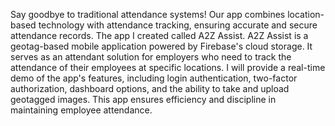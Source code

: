 Say goodbye to traditional attendance systems! Our app combines location-based technology with attendance tracking, ensuring accurate and secure attendance records.
The app I created called A2Z Assist. A2Z Assist is a geotag-based mobile application powered by Firebase's cloud storage. It serves as an attendant solution for employers who need to track the attendance of their employees at specific locations. I will provide a real-time demo of the app's features, including login authentication, two-factor authorization, dashboard options, and the ability to take and upload geotagged images. This app ensures efficiency and discipline in maintaining employee attendance.
